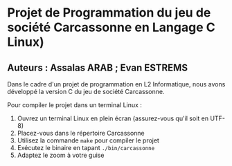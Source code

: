# Projet de Programmation du jeu de société Carcassonne en Langage C Linux)

## Auteurs : Assalas ARAB ; Evan ESTREMS

Dans le cadre d'un projet de programmation en L2 Informatique, nous avons développé la version C du jeu de société Carcassonne.

Pour compiler le projet dans un terminal Linux :

1. Ouvrez un terminal Linux en plein écran (assurez-vous qu'il soit en UTF-8)
2. Placez-vous dans le répertoire Carcassonne
3. Utilisez la commande `make` pour compiler le projet
4. Exécutez le binaire en tapant `./bin/carcassonne`
5. Adaptez le zoom à votre guise
